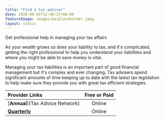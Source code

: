 ```yaml
---
title: "Find a tax advisor"
date: 2020-09-01T12:49:27+06:00
featureImage: images/ma/placeholder.jpeg
layout: static
---
```


Get professional help in managing your tax affairs

As your wealth grows so does your liability to tax, and it's complicated, getting the right professional to help you understand your liabilities and where you might be able to save money is vital.

Managing your tax liabilities is an important part of good financial management but it's complex and ever changing. Tax advisers spend significant amounts of time keeping up to date with the latest tax legislation to help make sure they provide you with great tax efficient strategies.

| Provider Links      | Free or Paid  |  
| :-----------          | :--------------:      |  
| [**Annual**](Tax Advice Network) | Online | 
| [**Quarterly**](TaxAid) | Online | 
  

<br/><br/>






